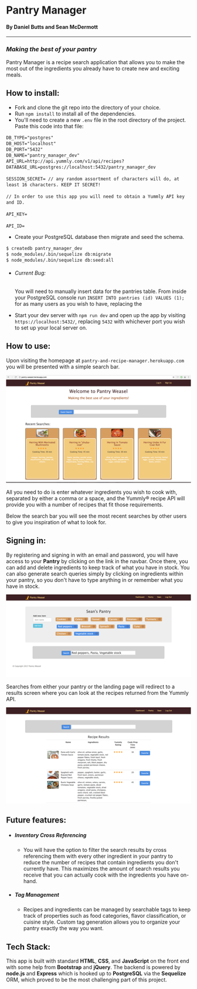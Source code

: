 # Pantry Manager
#### By Daniel Butts and Sean McDermott
* * *

### *Making the best of your pantry*
Pantry Manager is a recipe search application that allows you to make the most out of the ingredients you already have to create new and exciting meals.

## How to install:

* Fork and clone the git repo into the directory of your choice.
* Run `npm install` to install all of the dependencies.
* You'll need to create a new `.env` file in the root directory of the project. Paste this code into that file:

```
DB_TYPE="postgres"
DB_HOST="localhost"
DB_PORT="5432"
DB_NAME="pantry_manager_dev"
API_URL=http://api.yummly.com/v1/api/recipes?
DATABASE_URL=postgres://localhost:5432/pantry_manager_dev

SESSION_SECRET= // any random assortment of characters will do, at least 16 characters. KEEP IT SECRET!

// In order to use this app you will need to obtain a Yummly API key and ID.

API_KEY=

API_ID=
```
* Create your PostgreSQL database then migrate and seed the schema.

```
$ createdb pantry_manager_dev
$ node_modules/.bin/sequelize db:migrate
$ node_modules/.bin/sequelize db:seed:all
```
  - ###### Current Bug:
      You will need to manually insert data for the pantries table. From inside your PostgreSQL console run `INSERT INTO pantries (id) VALUES (1);` for as many users as you wish to have, replacing the


* Start your dev server with `npm run dev` and open up the app by visiting `https://localhost:5432/`, replacing `5432` with whichever port you wish to set up your local server on.

## How to use:

Upon visiting the homepage at `pantry-and-recipe-manager.herokuapp.com` you will be presented with a simple search bar.

![Landing Page](/screenshots/PW-landing-page.png)

All you need to do is enter whatever ingredients you wish to cook with, separated by either a comma or a space, and the Yummly® recipe API will provide you with a number of recipes that fit those requirements.

Below the search bar you will see the most recent searches by other users to give you inspiration of what to look for.




## Signing in:

By registering and signing in with an email and password, you will have access to your **Pantry** by clicking on the link in the navbar. Once there, you can add and delete ingredients to keep track of what you have in stock. You can also generate search queries simply by clicking on ingredients within your pantry, so you don't have to type anything in or remember what you have in stock.

![Landing Page](/screenshots/PW-pantry.png)

Searches from either your pantry or the landing page will redirect to a results screen where you can look at the recipes returned from the Yummly API.

![Landing Page](/screenshots/PW-results.png)

## Future features:

- ##### Inventory Cross Referencing
  * You will have the option to filter the search results by cross referencing them with every other ingredient in your pantry to reduce the number of recipes that contain ingredients you don't currently have. This maximizes the amount of search results you receive that you can actually cook with the ingredients you have on-hand.

- ##### Tag Management
  * Recipes and ingredients can be managed by searchable tags to keep track of properties such as food categories, flavor classification, or cuisine style. Custom tag generation allows you to organize your pantry exactly the way you want.

## Tech Stack:
  This app is built with standard **HTML**, **CSS**, and **JavaScript** on the front end with some help from **Bootstrap** and **jQuery**. The backend is powered by **node.js** and **Express** which is hooked up to **PostgreSQL** via the **Sequelize** ORM, which proved to be the most challenging part of this project.
